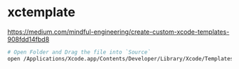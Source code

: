 # xctemplate

https://medium.com/mindful-engineering/create-custom-xcode-templates-908fdd14fbd8

``` zsh
# Open Folder and Drag the file into `Source`
open /Applications/Xcode.app/Contents/Developer/Library/Xcode/Templates/File\ Templates/MultiPlatform/Source
```
